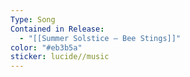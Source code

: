 ```yaml
---
Type: Song
Contained in Release:
  - "[[Summer Solstice — Bee Stings]]"
color: "#eb3b5a"
sticker: lucide//music
---
```

